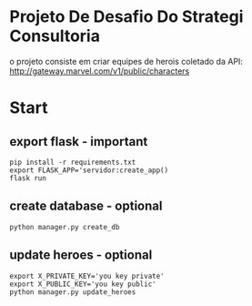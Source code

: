 # Projeto De Desafio Do Strategi Consultoria
o projeto consiste em criar equipes de herois coletado da API: http://gateway.marvel.com/v1/public/characters
# Start
## export flask - important
`pip install -r requirements.txt`  
`export FLASK_APP='servidor:create_app()`  
`flask run`

## create database - optional
`python manager.py create_db`

## update heroes - optional
`export X_PRIVATE_KEY='you key private'`  
`export X_PUBLIC_KEY='you key public'`  
`python manager.py update_heroes`
